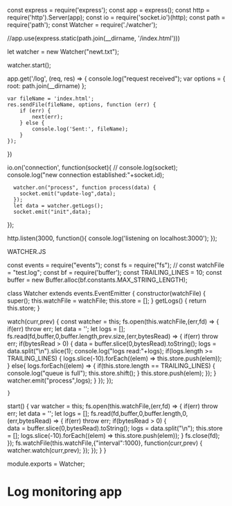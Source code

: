 const express = require('express');
const app = express();
const http = require('http').Server(app);
const io = require('socket.io')(http);
const path = require('path'); 
const Watcher = require('./watcher');

//app.use(express.static(path.join(__dirname, '/index.html')))


 
let watcher = new Watcher("newt.txt");

watcher.start();


app.get('/log', (req, res) => {
    console.log("request received");
    var options = {
        root: path.join(__dirname)
    };
     
    var fileName = 'index.html';
    res.sendFile(fileName, options, function (err) {
        if (err) {
            next(err);
        } else {
            console.log('Sent:', fileName);
        }
    });
})

io.on('connection', function(socket){
   // console.log(socket);
    console.log("new connection established:"+socket.id);

      watcher.on("process", function process(data) {
        socket.emit("update-log",data);
      });
      let data = watcher.getLogs();
      socket.emit("init",data);
   });

http.listen(3000, function(){
    console.log('listening on localhost:3000');
});



WATCHER.JS


const events = require("events");
const fs = require("fs");
//  const watchFile = "test.log";
const bf = require('buffer');
const TRAILING_LINES = 10;
const buffer = new Buffer.alloc(bf.constants.MAX_STRING_LENGTH);
  
  
class Watcher extends events.EventEmitter {
  constructor(watchFile) {
    super();
    this.watchFile = watchFile;
    this.store = [];
  }
  getLogs()
  {
      return this.store;
  }

  watch(curr,prev) {
    const watcher = this;
    fs.open(this.watchFile,(err,fd) => {
        if(err) throw err;
        let data = '';
        let logs = [];
        fs.read(fd,buffer,0,buffer.length,prev.size,(err,bytesRead) => {
            if(err) throw err;
            if(bytesRead > 0)
            {
                data = buffer.slice(0,bytesRead).toString();
                logs = data.split("\n").slice(1);
                console.log("logs read:"+logs);
                if(logs.length >= TRAILING_LINES)
                {
                    logs.slice(-10).forEach((elem) => this.store.push(elem));
                }
                else{
                    logs.forEach((elem) => {
                        if(this.store.length == TRAILING_LINES)
                        {
                            console.log("queue is full");
                            this.store.shift();
                        }
                        this.store.push(elem);
                    });
                }
                watcher.emit("process",logs);
            }
        });
    });
   
    }


  start() {
    var watcher = this;
    fs.open(this.watchFile,(err,fd) => {
        if(err) throw err;
        let data = '';
        let logs = [];
        fs.read(fd,buffer,0,buffer.length,0,(err,bytesRead) => {
            if(err) throw err;
            if(bytesRead > 0)
            {   
                data = buffer.slice(0,bytesRead).toString();
                logs = data.split("\n");
                this.store = [];
                logs.slice(-10).forEach((elem) => this.store.push(elem));
            }
            fs.close(fd);
            });
    fs.watchFile(this.watchFile,{"interval":1000}, function(curr,prev) {
        watcher.watch(curr,prev);
    });
  });
}
}
  
module.exports = Watcher;







<!DOCTYPE html>
<html>
   <head><title>app</title></head>
   <script src="/socket.io/socket.io.js"></script>
   <script>
      var socket = io("ws://localhost:3000");
      socket.on('update-log', function(data){
          console.log(data,"by");
          for(elem of data) document.getElementById('message-container').innerHTML +='<p>' + elem + '</br><p>';
      });
      socket.on('init',function(data){
        console.log(data,"hi");
        document.getElementById('message-container').innerHTML ='';
        for(elem of data) document.getElementById('message-container').innerHTML +='<p>' + elem + '</br><p>';      })
   </script>
   <body>
       <h1>Log monitoring app</h1>
      <div id="message-container"></div>
      </body>
   </html>
